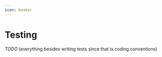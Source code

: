 ```yaml
---
icon: beaker
---
```


# Testing
_TODO_ (everything besides writing tests since that is coding conventions)
